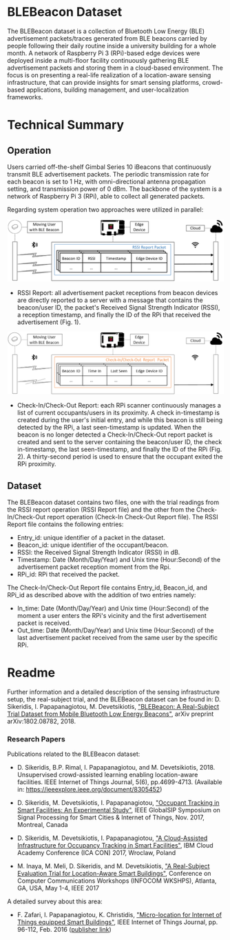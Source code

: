# BLEBeacon Dataset
The BLEBeacon dataset is a collection of Bluetooth Low Energy (BLE)  advertisement packets/traces generated from BLE beacons carried by people following their daily routine inside a university building for a whole month. A network of Raspberry Pi 3 (RPi)-based edge devices were deployed inside a multi-floor facility continuously gathering BLE advertisement packets and storing them in a cloud-based environment. The focus is on presenting a real-life realization of a location-aware sensing infrastructure, that can provide insights for smart sensing platforms, crowd-based applications, building management, and user-localization frameworks. 


# Technical Summary

## Operation




Users carried off-the-shelf Gimbal Series 10 iBeacons that continuously transmit BLE advertisement packets. The periodic transmission rate for each beacon is set to 1 Hz, with omni-directional antenna propagation setting, and transmission power of 0 dBm. The backbone of the system is a network of Raspberry Pi 3 (RPi), able to collect all generated packets. 

Regarding system operation two approaches were utilized in parallel:


![RSSI](https://github.com/dimisik/BLEBeacon-Dataset/blob/master/images/ARCH.png)
* RSSI Report: all advertisement packet receptions from beacon devices are directly reported to a server with a message that contains the beacon/user ID, the packet's Received Signal Strength Indicator (RSSI), a reception timestamp, and finally the ID of the RPi that received the advertisement (Fig. 1).


![Check](https://github.com/dimisik/BLEBeacon-Dataset/blob/master/images/check.png)
* Check-In/Check-Out Report: each RPi scanner continuously manages a list of current occupants/users in its proximity. A check in-timestamp is created during the user's initial entry, and while this beacon is still being detected by the RPi, a last seen-timestamp is updated. When the beacon is no longer detected a Check-In/Check-Out report packet is created and sent to the server containing the beacon/user ID, the check in-timestamp, the last seen-timestamp, and finally the ID of the RPi (Fig. 2). A thirty-second period is used to ensure that the occupant exited the RPi proximity.


## Dataset

The BLEBeacon dataset contains two files, one with the trial readings from the RSSI report operation (RSSI Report file) and the other from the Check-In/Check-Out report operation (Check-In Check-Out Report file). 
The RSSI Report file contains the following entries:
* Entry_id: unique identifier of a packet in the dataset.
* Beacon_id: unique identifier of the occupant/beacon.
* RSSI: the Received Signal Strength Indicator (RSSI) in dB.
* Timestamp: Date (Month/Day/Year) and Unix time (Hour:Second) of the advertisement packet reception moment from the Rpi.
* RPi_id: RPi that received the packet.


The Check-In/Check-Out Report file contains Entry_id, Beacon_id, and RPi_id as described above with the addition of two entries namely:
* In_time: Date (Month/Day/Year) and Unix time (Hour:Second) of the moment a user enters the RPi's vicinity and the first advertisement packet is received.
* Out_time: Date (Month/Day/Year) and Unix time (Hour:Second) of the last advertisement packet received from the same user by the specific RPi.


# Readme

Further information and a detailed description of the sensing infrastructure setup, the real-subject trial, and the BLEBeacon dataset can be found in: D. Sikeridis, I. Papapanagiotou, M. Devetsikiotis,  ["BLEBeacon: A Real-Subject Trial Dataset from Mobile Bluetooth Low Energy Beacons"](https://arxiv.org/abs/1802.08782), arXiv preprint arXiv:1802.08782, 2018.


### Research Papers


Publications related to the BLEBeacon dataset:

* D. Sikeridis, B.P. Rimal, I. Papapanagiotou, and M. Devetsikiotis, 2018. Unsupervised crowd-assisted learning enabling location-aware facilities. IEEE Internet of Things Journal, 5(6), pp.4699-4713. (Available in: https://ieeexplore.ieee.org/document/8305452)

* D. Sikeridis, M. Devetsikiotis, I. Papapanagiotou, ["Occupant Tracking in Smart Facilities: An Experimental Study"](http://ipapapa.github.io/Files/GlobalSIP_2017.pdf), IEEE GlobalSIP Symposium on Signal Processing for Smart Cities & Internet of Things, Nov. 2017, Montreal, Canada

* D. Sikeridis, M. Devetsikiotis, I. Papapanagiotou, ["A Cloud-Assisted Infrastructure for Occupancy Tracking in Smart Facilities"](http://ipapapa.github.io/Files/ICACON_2017.pdf), IBM Cloud Academy Conference (ICA CON) 2017, Wroclaw, Poland

* M. Inaya, M. Meli, D. Sikeridis, and M. Devetsikiotis, ["A Real-Subject Evaluation Trial for Location-Aware Smart Buildings"](http://ipapapa.github.io/Files/ICACON_2017.pdf),  Conference on Computer Communications Workshops (INFOCOM WKSHPS), Atlanta, GA, USA, May 1-4, IEEE 2017

A detailed survey about this area: 

* F. Zafari, I. Papapanagiotou, K. Christidis, ["Micro-location for Internet of Things equipped Smart Buildings"](http://ipapapa.github.io/Files/IEEEIOT2015.pdf), IEEE Internet of Things Journal, pp. 96-112, Feb. 2016 ([publisher link](http://ieeexplore.ieee.org/xpl/freeabs_all.jsp?arnumber=7120085))

